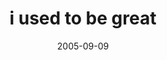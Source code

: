 ---
layout: base.njk
title : 'i used to be great' 
view_title : 'i used to be great' 
year : '2005' 
date : '2005-09-09' 
img_file : '/drawing/iusedtobegreat.png' 
html_file : 'iusedtobegreat' 
next_html : 'ijustdontgetit.html' 
year_order : '114' 
permalink : "title/{{html_file}}.html"
---